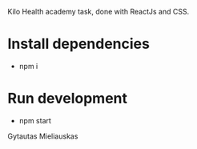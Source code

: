 Kilo Health academy task, done with ReactJs and CSS.

# Install dependencies
- npm i

# Run development
- npm start

Gytautas Mieliauskas